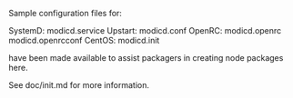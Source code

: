 Sample configuration files for:

SystemD: modicd.service
Upstart: modicd.conf
OpenRC:  modicd.openrc
         modicd.openrcconf
CentOS:  modicd.init

have been made available to assist packagers in creating node packages here.

See doc/init.md for more information.

